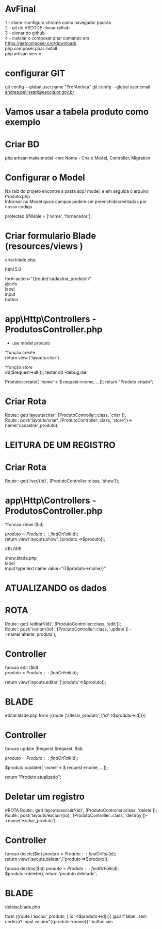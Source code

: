 # AvFinal

1 - clone  -configura chrome como navegador padrão <br>
2 - git do VSCODE  clonar github <br>
3 - clonar do github<br>
4 - instalar o composer.phar comando em https://getcomposer.org/download/ <br>
php composer.phar install <br>
php artisan serv e<br>


# configurar GIT
 git config --global user.name "ProfAndrea"
 git config --global user.email andrea.pellissari@escola.pr.gov.br


# Vamos usar a tabela produto como exemplo

# Criar BD 

php artisan make:model -mrc Nome              - Cria o Model, Controller, Migration      <br>

# Configurar o Model

Na raiz do projeto encontre a pasta app/ model, e em seguida o arquivo Produto.php <br>
Informar no Model quais campos podem ser preenchidos/editados por nosso código <br>

protected $fillable = ['nome', 'fornecedor']; <br>
# Criar formulario Blade (resources/views ) <br>

 criar.blade.php.<br>

html 5.0

form action="{{route('cadastrar_produto')"<br>
@crfs	<br>
label	<br>
input	<br>
button	<br>

#  app\Http\Controllers - ProdutosController.php

* use model produto
  
*função create<br>
return view ('layouts.criar')

*função store<br>
dd($request->all());   	         testar dd  -debug,die

Produto::create([
'nome'-> $ request->nome,
...]);
return "Produto criado";


# Criar Rota
 Route:: get('layouts/criar', [ProdutoController::class, 'criar']);  <br>
Route:: post('layouts/criar', [ProdutoController::class, 'store'])-> name('cadastrar_produto); <br>




# LEITURA DE UM REGISTRO

# Criar Rota
 Route:: get('/ver/{id}', [ProdutoController::class, 'show']);  <br>


 #  app\Http\Controllers - ProdutosController.php

 *funcao show ($id)

$produto= Produto::findOrFail($id); <br>
return view('layouts.show', [produto =>$produto]);<br>


#BLADE

show.blade.php <br>
label <br>
input type text name value="{{$produto->nome}}"



# ATUALIZANDO os dados

# ROTA
Route:: get('/editar/{id}', [ProdutoController::class, 'edit']);  <br>
Route:: post('/editar/{id}', [ProdutoController::class, 'update']) ->name('alterar_produto');  <br>

# Controller
funcao edit ($id) <br>
$produto= Produto::findOrFail($id); <br>

return view('layouts.editar',['produto'=>$produto]);


# BLADE
 editar.blade.php
 form  {{route ('alterar_produto', ['id'=>$produto->id])}}


# Controller
funcao update (Request $request, $id)

$produto= Produto::findOrFail($id); <br>

$produto::update([
'nome'-> $ request->nome,
...]);

return "Produto atualizado";<br>



# Deletar um registro
#ROTA
Route:: get('layouts/excluir/{id}', [ProdutoController::class, 'delete']);  <br>
Route:: post('layouts/excluir/{id}', [ProdutoController::class, 'destroy'])->name('excluir_produto');  <br>


# Controller

funcao delete($id)
$produto= Produto::findOrFail($id); <br>
return view('layouts.deletar',['produto'=>$produto]);

funcao destroy($id)
$produto= Produto::findOrFail($id); <br>
$produto->delete();
return 'produto deletado';


# BLADE
 deletar.blade.php
 
 form  {{route ('excluir_produto, ['id'=>$produto->id])}}
 @csrf
 label . tem certeza?
 input value="{{produto->nome}}"
 button  sim

